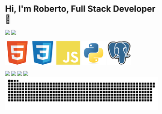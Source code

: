 <H1>Hi, I'm Roberto, Full Stack Developer 👋</H1>

<div>
	<img height="180em" src="https://github-readme-stats.vercel.app/api?username=robertomarins">
	<img height="180em" src="https://github-readme-stats.vercel.app/api/top-langs/?username=robertomarins&layout=compact&langs_count=6"/>
</div> 
<br>
<div>
	<img alt="HTML5" width="80" src="https://raw.githubusercontent.com/devicons/devicon/master/icons/html5/html5-original.svg">
	<img alt="CSS3" width="80" src="https://raw.githubusercontent.com/devicons/devicon/master/icons/css3/css3-original.svg">
	<img alt="JS" width="80" src="https://raw.githubusercontent.com/devicons/devicon/master/icons/javascript/javascript-plain.svg">
	<img alt="JS" width="80" src="https://github.com/devicons/devicon/blob/master/icons/python/python-original.svg">
	<img alt="JS" width="80" src="https://github.com/devicons/devicon/blob/master/icons/postgresql/postgresql-original.svg">
</div>
<br>
<div> 
	<a href="https://instagram.com/betorfm" rel="external" target="_blank"><img src="https://img.shields.io/badge/-Instagram-%23E4405F?style=for-the-badge&logo=instagram&logoColor=white" target="_blank"></a>
	<a href="#" target="_blank"><img src="https://img.shields.io/badge/Discord-7289DA?style=for-the-badge&logo=discord&logoColor=white"></a> 
  	<a href = "mailto:betorfm88@gmail.com" target="_blank"><img src="https://img.shields.io/badge/-Gmail-%23333?style=for-the-badge&logo=gmail&logoColor=white" target="_blank"></a>
 	<a href="https://www.linkedin.com/in/betorfm/?originalSubdomain=br" target="_blank"><img src="https://img.shields.io/badge/-LinkedIn-%230077B5?style=for-the-badge&logo=linkedin&logoColor=white"></a>
	
</div>

<picture align="center">
  <source media="(prefers-color-scheme: dark)" srcset="https://raw.githubusercontent.com/robertomarins/robertomarins/output/github-contribution-grid-snake-dark.svg">
  <source media="(prefers-color-scheme: light)" srcset="https://raw.githubusercontent.com/robertomarins/robertomarins/output/github-contribution-grid-snake-dark.svg">
  <img align="center" alt="github contribution grid snake animation" src="https://raw.githubusercontent.com/robertomarins/robertomarins/output/github-contribution-grid-snake.svg">
</picture>



<!--

 <img align="center" alt="Rafa-Ts" height="30" width="40" src="https://raw.githubusercontent.com/devicons/devicon/master/icons/typescript/typescript-plain.svg">

  <img align="center" alt="Rafa-React" height="30" width="40" src="https://raw.githubusercontent.com/devicons/devicon/master/icons/react/react-original.svg">
<img align="center" alt="Rafa-Python" height="30" width="40" src="https://raw.githubusercontent.com/devicons/devicon/master/icons/python/python-original.svg">
  <img align="center" alt="Rafa-Csharp" height="30" width="40" src="https://raw.githubusercontent.com/devicons/devicon/master/icons/csharp/csharp-original.svg">
- 🔭 I’m currently working on ...
- 🌱 I’m currently learning ...
- 👯 I’m looking to collaborate on ...
- 🤔 I’m looking for help with ...
- 💬 Ask me about ...
- 📫 How to reach me: ...
- 😄 Pronouns: ...
- ⚡ Fun fact: ...
	<a href="https://www.twitch.tv/rafaballerinii" target="_blank"><img src="https://img.shields.io/badge/Twitch-9146FF?style=for-the-badge&logo=twitch&logoColor=white" target="_blank"></a>
<a href="https://www.youtube.com/channel/UC_-uuuZbY0AAt9CViNzvc-Q" target="_blank"><img src="https://img.shields.io/badge/YouTube-FF0000?style=for-the-badge&logo=youtube&logoColor=white" target="_blank"></a>
-->
